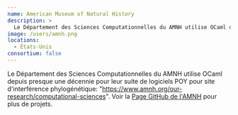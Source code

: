 ```yaml
---
name: American Museum of Natural History
description: >
  Le Département des Sciences Computationnelles du AMNH utilise OCaml depuis presque une décennie pour leur suite de logiciels POY pour site d'interférence phylogénétique: "https://www.amnh.org/our-research/computational-sciences"
image: /users/amnh.png
locations:
  - États-Unis
consortium: false
---
```


Le Département des Sciences Computationnelles du AMNH utilise OCaml depuis presque une décennie pour leur suite de logiciels POY pour site d'interférence phylogénétique: "https://www.amnh.org/our-research/computational-sciences". Voir la [Page GitHub de l'AMNH](https://github.com/AMNH) pour plus de projets.
